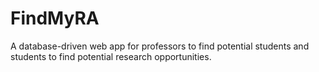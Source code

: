 # FindMyRA
A database-driven web app for professors to find potential students and students to find potential research opportunities.
